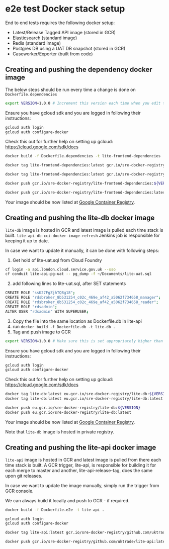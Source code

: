 # e2e test Docker stack setup

End to end tests requires the following docker setup:

- Latest/Release Tagged API image (stored in GCR)
- Elasticsearch (standard image)
- Redis (standard image)
- Postgres DB using a UAT DB snapshot (stored in GCR)
- Caseworker/Exporter (built from code)


## Creating and pushing the dependency docker image

The below steps should be run every time a change is done on `Dockerfile.dependencies`

```bash
export VERSION=1.0.0 # Increment this version each time when you edit the Dockerfile.dependencies file
```
Ensure you have gcloud sdk and you are logged in following their instructions:

```bash
gcloud auth login
gcloud auth configure-docker
```

Check this out for further help on setting up gcloud: https://cloud.google.com/sdk/docs

```bash
docker build -f Dockerfile.dependencies -t lite-frontend-dependencies .

docker tag lite-frontend-dependencies:latest gcr.io/sre-docker-registry/lite-frontend-dependencies:${VERSION}

docker tag lite-frontend-dependencies:latest gcr.io/sre-docker-registry/lite-frontend-dependencies:latest

docker push gcr.io/sre-docker-registry/lite-frontend-dependencies:${VERSION}

docker push gcr.io/sre-docker-registry/lite-frontend-dependencies:latest
```

Your image should be now listed at [Google Container Registry](http://gcr.io/sre-docker-registry/github.com/uktrade).


## Creating and pushing the lite-db docker image

`lite-db` image is hosted in GCR and latest image is pulled each time stack is built. `lite-api-db-cci-docker-image-refresh` Jenkins job is responsible for keeping it up to date.

In case we want to update it manually, it can be done with following steps:
1. Get hold of lite-uat.sql from Cloud Foundry
```bash
cf login -a api.london.cloud.service.gov.uk --sso
cf conduit lite-api-pg-uat -- pg_dump -f ~/Documents/lite-uat.sql
```
2. add following lines to lite-uat.sql, after SET statements
```bash
CREATE ROLE "ssK27FgZjhTQBg18";
CREATE ROLE "rdsbroker_8b531254_c02c_469e_af42_a5062f734658_manager";
CREATE ROLE "rdsbroker_8b531254_c02c_469e_af42_a5062f734658_reader";
CREATE ROLE "rdsadmin";
ALTER USER "rdsadmin" WITH SUPERUSER;
```
3. Copy the file into the same location as Dockerfile.db in lite-api
4. run `docker build -f Dockerfile.db -t lite-db .`
5. Tag and push image to GCR
```bash
export VERSION=1.0.0 # Make sure this is set appropriately higher than one currently in GCR
```
Ensure you have gcloud sdk and you are logged in following their instructions:

```bash
gcloud auth login
gcloud auth configure-docker
```
Check this out for further help on setting up gcloud: https://cloud.google.com/sdk/docs

```bash
docker tag lite-db:latest eu.gcr.io/sre-docker-registry/lite-db:${VERSION}
docker tag lite-db:latest eu.gcr.io/sre-docker-registry/lite-db:latest

docker push eu.gcr.io/sre-docker-registry/lite-db:${VERSION}
docker push eu.gcr.io/sre-docker-registry/lite-db:latest
```

Your image should be now listed at [Google Container Registry](http://gcr.io/sre-docker-registry/github.com/uktrade).

Note that `lite-db` image is hosted in private registry.


## Creating and pushing the lite-api docker image

`lite-api` image is hosted in GCR and latest image is pulled from there each time stack is built. A GCR trigger, lite-api, is responsible for building it for each merge to master and another, lite-api-release-tag, does the same upon git releases.

In case we want to update the image manually, simply run the trigger from GCR console.

We can always build it locally and push to GCR - if required.

```bash
docker build -f Dockerfile.e2e -t lite-api .

gcloud auth login
gcloud auth configure-docker

docker tag lite-api:latest gcr.io/sre-docker-registry/github.com/uktrade/lite-api:latest

docker push gcr.io/sre-docker-registry/github.com/uktrade/lite-api:latest
```
